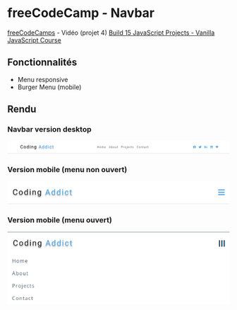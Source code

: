 # freeCodeCamp - Navbar

[freeCodeCamps](https://www.youtube.com/@freecodecamp) - Vidéo (projet 4) [Build 15 JavaScript Projects - Vanilla JavaScript Course](https://www.youtube.com/watch?v=3PHXvlpOkf4)

## Fonctionnalités

-   Menu responsive
-   Burger Menu (mobile)

## Rendu

### Navbar version desktop

![Ouverture de la page](result/desktop.png)

### Version mobile (menu non ouvert)

![burger menu hidden](result/mobile-hidden.png)

### Version mobile (menu ouvert)

![burger menu show](result/mobile-show.png)
